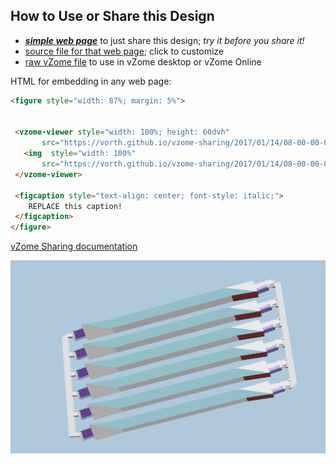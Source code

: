 
## How to Use or Share this Design

 - [***simple web page***](<https://vorth.github.io/vzome-sharing/2017/01/14/08-00-00-000Z-newDirectionStrut/>) to just share this design; *try it before you share it!*
 - [source file for that web page](<https://github.com/vorth/vzome-sharing/edit/main/2017/01/14/08-00-00-000Z-newDirectionStrut/index.md>); click to customize
 - [raw vZome file](<https://raw.githubusercontent.com/vorth/vzome-sharing/main/2017/01/14/08-00-00-000Z-newDirectionStrut/newDirectionStrut.vZome>) to use in vZome desktop or vZome Online
 
 HTML for embedding in any web page:
 ```html
<figure style="width: 87%; margin: 5%">
  
  
  <vzome-viewer style="width: 100%; height: 60dvh" 
        src="https://vorth.github.io/vzome-sharing/2017/01/14/08-00-00-000Z-newDirectionStrut/newDirectionStrut.vZome" >
    <img  style="width: 100%"
        src="https://vorth.github.io/vzome-sharing/2017/01/14/08-00-00-000Z-newDirectionStrut/newDirectionStrut.png" >
  </vzome-viewer>

  <figcaption style="text-align: center; font-style: italic;">
     REPLACE this caption!
  </figcaption>
</figure>

 ```

[vZome Sharing documentation](https://vzome.github.io/vzome/sharing.html#how-it-works)

![Image](<newDirectionStrut.png>)

